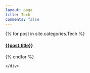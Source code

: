 ```yaml
---
layout: page
title: Tech
comments: false
---
```


<!-- Begin List Posts
================================================== -->
<section class="recent-posts">
	<div class="section-title">
		<div id="archives">
		{% for post in site.categories.Tech %}
	    	<article class="archive-item">
	      		<h4><a href="{{ site.baseurl }}{{ post.url }}">{{post.title}}</a></h4>
	    	</article>
		{% endfor %}
		</div>

	</div>
</section>